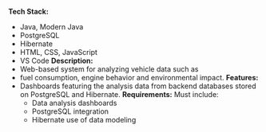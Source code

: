 **Tech Stack:** 
- Java, Modern Java
- PostgreSQL
- Hibernate
- HTML, CSS, JavaScript
- VS Code 
**Description:** 
- Web-based system for analyzing vehicle data such as 
- fuel consumption, engine behavior and environmental impact. 
**Features:** 
- Dashboards featuring the analysis data from backend databases stored on PostgreSQL and Hibernate. 
**Requirements:** 
Must include: 
	- Data analysis dashboards
	- PostgreSQL integration
	- Hibernate use of data modeling